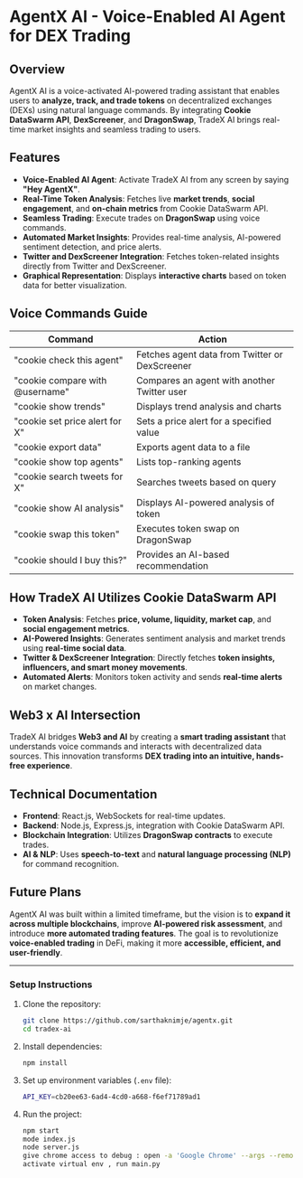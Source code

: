 # AgentX AI - Voice-Enabled AI Agent for DEX Trading

## Overview
AgentX AI is a voice-activated AI-powered trading assistant that enables users to **analyze, track, and trade tokens** on decentralized exchanges (DEXs) using natural language commands. By integrating **Cookie DataSwarm API**, **DexScreener**, and **DragonSwap**, TradeX AI brings real-time market insights and seamless trading to users.

## Features
- **Voice-Enabled AI Agent**: Activate TradeX AI from any screen by saying **"Hey AgentX"**.
- **Real-Time Token Analysis**: Fetches live **market trends**, **social engagement**, and **on-chain metrics** from Cookie DataSwarm API.
- **Seamless Trading**: Execute trades on **DragonSwap** using voice commands.
- **Automated Market Insights**: Provides real-time analysis, AI-powered sentiment detection, and price alerts.
- **Twitter and DexScreener Integration**: Fetches token-related insights directly from Twitter and DexScreener.
- **Graphical Representation**: Displays **interactive charts** based on token data for better visualization.

## Voice Commands Guide
| Command | Action |
|---------|--------|
| "cookie check this agent" | Fetches agent data from Twitter or DexScreener |
| "cookie compare with @username" | Compares an agent with another Twitter user |
| "cookie show trends" | Displays trend analysis and charts |
| "cookie set price alert for X" | Sets a price alert for a specified value |
| "cookie export data" | Exports agent data to a file |
| "cookie show top agents" | Lists top-ranking agents |
| "cookie search tweets for X" | Searches tweets based on query |
| "cookie show AI analysis" | Displays AI-powered analysis of token |
| "cookie swap this token" | Executes token swap on DragonSwap |
| "cookie should I buy this?" | Provides an AI-based recommendation |

## How TradeX AI Utilizes Cookie DataSwarm API
- **Token Analysis**: Fetches **price, volume, liquidity, market cap**, and **social engagement metrics**.
- **AI-Powered Insights**: Generates sentiment analysis and market trends using **real-time social data**.
- **Twitter & DexScreener Integration**: Directly fetches **token insights, influencers, and smart money movements**.
- **Automated Alerts**: Monitors token activity and sends **real-time alerts** on market changes.

## Web3 x AI Intersection
TradeX AI bridges **Web3 and AI** by creating a **smart trading assistant** that understands voice commands and interacts with decentralized data sources. This innovation transforms **DEX trading into an intuitive, hands-free experience**.

## Technical Documentation
- **Frontend**: React.js, WebSockets for real-time updates.
- **Backend**: Node.js, Express.js, integration with Cookie DataSwarm API.
- **Blockchain Integration**: Utilizes **DragonSwap contracts** to execute trades.
- **AI & NLP**: Uses **speech-to-text** and **natural language processing (NLP)** for command recognition.

## Future Plans
AgentX AI was built within a limited timeframe, but the vision is to **expand it across multiple blockchains**, improve **AI-powered risk assessment**, and introduce **more automated trading features**. The goal is to revolutionize **voice-enabled trading** in DeFi, making it more **accessible, efficient, and user-friendly**.

---
### Setup Instructions
1. Clone the repository:
   ```sh
   git clone https://github.com/sarthaknimje/agentx.git
   cd tradex-ai
   ```
2. Install dependencies:
   ```sh
   npm install
   ```
3. Set up environment variables (`.env` file):
   ```sh
   API_KEY=cb20ee63-6ad4-4cd0-a668-f6ef71789ad1
   ```
4. Run the project:
   ```sh
   npm start
   mode index.js
   node server.js
   give chrome access to debug : open -a 'Google Chrome' --args --remote-debugging-port=9222
   activate virtual env , run main.py
   
